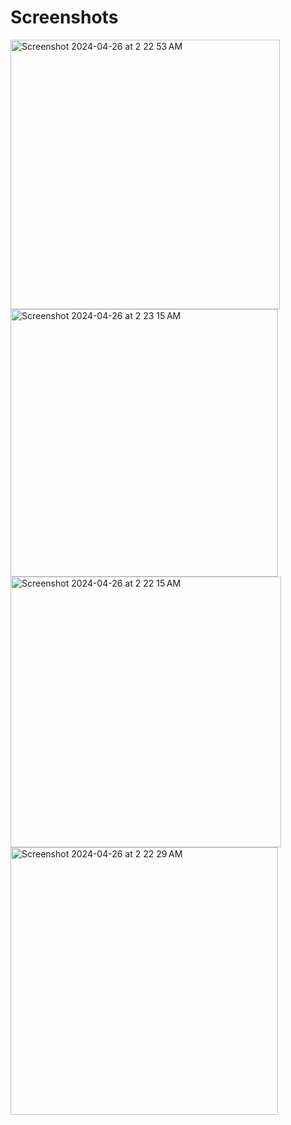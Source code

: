 # Screenshots


<img width="431" alt="Screenshot 2024-04-26 at 2 22 53 AM" src="https://github.com/aloysiotk/TicTacToe/assets/31860999/31ce9e73-957c-4703-b055-0964d47b069a">


<img width="428" alt="Screenshot 2024-04-26 at 2 23 15 AM" src="https://github.com/aloysiotk/TicTacToe/assets/31860999/6f1030bd-f7a4-4a0f-b5e7-53ece2352a9c">

<img width="433" alt="Screenshot 2024-04-26 at 2 22 15 AM" src="https://github.com/aloysiotk/TicTacToe/assets/31860999/87c07403-96ef-493d-b195-eab7d6d108de">


<img width="428" alt="Screenshot 2024-04-26 at 2 22 29 AM" src="https://github.com/aloysiotk/TicTacToe/assets/31860999/fc4adaad-c449-4347-8d31-f4ae3c63edef">

